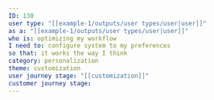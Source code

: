 ```yaml
---
ID: 130
user type: "[[example-1/outputs/user types/user|user]]"
as a: "[[example-1/outputs/user types/user|user]]"
who is: optimizing my workflow
I need to: configure system to my preferences
so that: it works the way I think
category: personalization
theme: customization
user journey stage: "[[customization]]"
customer journey stage:
---
```

